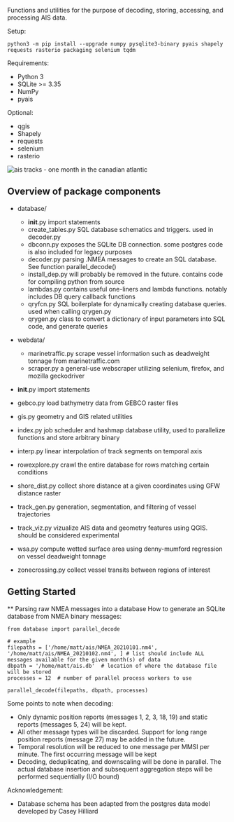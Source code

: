 Functions and utilities for the purpose of decoding, storing, accessing, and processing AIS data. 

Setup:
  ```
  python3 -m pip install --upgrade numpy pysqlite3-binary pyais shapely requests rasterio packaging selenium tqdm
  ```

Requirements:
  * Python 3
  * SQLite >= 3.35
  * NumPy
  * pyais

Optional:
  * qgis
  * Shapely
  * requests
  * selenium
  * rasterio



![ais tracks - one month in the canadian atlantic](https://gitlab.meridian.cs.dal.ca/matt_s/ais_public/-/raw/master/output/scriptoutput.png)



## Overview of package components

  - database/
    - __init__.py             import statements  
    - create_tables.py        SQL database schematics and triggers. used in decoder.py
    - dbconn.py               exposes the SQLite DB connection. some postgres code is also included for legacy purposes
    - decoder.py              parsing .NMEA messages to create an SQL database. See function parallel_decode()
    - install_dep.py          will probably be removed in the future. contains code for compiling python from source
    - lambdas.py              contains useful one-liners and lambda functions. notably includes DB query callback functions
    - qryfcn.py               SQL boilerplate for dynamically creating database queries. used when calling qrygen.py
    - qrygen.py               class to convert a dictionary of input parameters into SQL code, and generate queries
  
  
  - webdata/
    - marinetraffic.py        scrape vessel information such as deadweight tonnage from marinetraffic.com
    - scraper.py              a general-use webscraper utilizing selenium, firefox, and mozilla geckodriver
  

  - __init__.py               import statements
  - gebco.py                  load bathymetry data from GEBCO raster files
  - gis.py                    geometry and GIS related utilities
  - index.py                  job scheduler and hashmap database utility, used to parallelize functions and store arbitrary binary
  - interp.py                 linear interpolation of track segments on temporal axis
  - rowexplore.py             crawl the entire database for rows matching certain conditions
  - shore_dist.py             collect shore distance at a given coordinates using GFW distance raster
  - track_gen.py              generation, segmentation, and filtering of vessel trajectories
  - track_viz.py              vizualize AIS data and geometry features using QGIS. should be considered experimental
  - wsa.py                    compute wetted surface area using denny-mumford regression on vessel deadweight tonnage
  - zonecrossing.py           collect vessel transits between regions of interest
   


## Getting Started

** Parsing raw NMEA messages into a database
How to generate an SQLite database from NMEA binary messages:

```
from database import parallel_decode

# example
filepaths = ['/home/matt/ais/NMEA_20210101.nm4', '/home/matt/ais/NMEA_20210102.nm4', ] # list should include ALL messages available for the given month(s) of data
dbpath = '/home/matt/ais.db'  # location of where the database file will be stored
processes = 12  # number of parallel process workers to use

parallel_decode(filepaths, dbpath, processes)

```

Some points to note when decoding: 
  - Only dynamic position reports (messages 1, 2, 3, 18, 19) and static reports (messages 5, 24) will be kept.
  - All other message types will be discarded. Support for long range position reports (message 27) may be added in the future.
  - Temporal resolution will be reduced to one message per MMSI per minute. The first occurring message will be kept
  - Decoding, deduplicating, and downscaling will be done in parallel. The actual database insertion and subsequent aggregation steps will be performed sequentially (I/O bound)


Acknowledgement:
  * Database schema has been adapted from the postgres data model developed by Casey Hilliard

